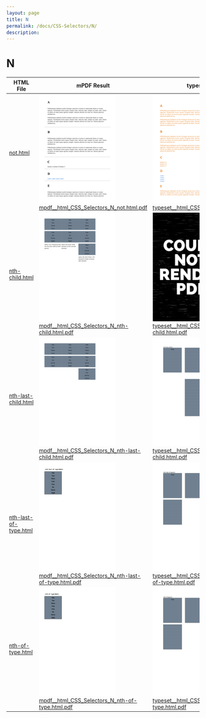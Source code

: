 ```yaml
---
layout: page
title: N
permalink: /docs/CSS-Selectors/N/
description: 
---
```


# N

| HTML File | mPDF Result | typeset.sh Result | PDFreactor Result |
|---------|---------|---------|---------|
| [not.html](/html/CSS%20Selectors/N/not.html) | ![](mpdf__html_CSS_Selectors_N_not.html.png) [mpdf__html_CSS_Selectors_N_not.html.pdf](mpdf__html_CSS_Selectors_N_not.html.pdf) | ![](typeset__html_CSS_Selectors_N_not.html.png) [typeset__html_CSS_Selectors_N_not.html.pdf](typeset__html_CSS_Selectors_N_not.html.pdf) | ![](pdfreactor__html_CSS_Selectors_N_not.html.png) [pdfreactor__html_CSS_Selectors_N_not.html.pdf](pdfreactor__html_CSS_Selectors_N_not.html.pdf) |
| [nth-child.html](/html/CSS%20Selectors/N/nth-child.html) | ![](mpdf__html_CSS_Selectors_N_nth-child.html.png) [mpdf__html_CSS_Selectors_N_nth-child.html.pdf](mpdf__html_CSS_Selectors_N_nth-child.html.pdf) | ![](typeset__html_CSS_Selectors_N_nth-child.html.png) [typeset__html_CSS_Selectors_N_nth-child.html.pdf](typeset__html_CSS_Selectors_N_nth-child.html.pdf) | ![](pdfreactor__html_CSS_Selectors_N_nth-child.html.png) [pdfreactor__html_CSS_Selectors_N_nth-child.html.pdf](pdfreactor__html_CSS_Selectors_N_nth-child.html.pdf) |
| [nth-last-child.html](/html/CSS%20Selectors/N/nth-last-child.html) | ![](mpdf__html_CSS_Selectors_N_nth-last-child.html.png) [mpdf__html_CSS_Selectors_N_nth-last-child.html.pdf](mpdf__html_CSS_Selectors_N_nth-last-child.html.pdf) | ![](typeset__html_CSS_Selectors_N_nth-last-child.html.png) [typeset__html_CSS_Selectors_N_nth-last-child.html.pdf](typeset__html_CSS_Selectors_N_nth-last-child.html.pdf) | ![](pdfreactor__html_CSS_Selectors_N_nth-last-child.html.png) [pdfreactor__html_CSS_Selectors_N_nth-last-child.html.pdf](pdfreactor__html_CSS_Selectors_N_nth-last-child.html.pdf) |
| [nth-last-of-type.html](/html/CSS%20Selectors/N/nth-last-of-type.html) | ![](mpdf__html_CSS_Selectors_N_nth-last-of-type.html.png) [mpdf__html_CSS_Selectors_N_nth-last-of-type.html.pdf](mpdf__html_CSS_Selectors_N_nth-last-of-type.html.pdf) | ![](typeset__html_CSS_Selectors_N_nth-last-of-type.html.png) [typeset__html_CSS_Selectors_N_nth-last-of-type.html.pdf](typeset__html_CSS_Selectors_N_nth-last-of-type.html.pdf) | ![](pdfreactor__html_CSS_Selectors_N_nth-last-of-type.html.png) [pdfreactor__html_CSS_Selectors_N_nth-last-of-type.html.pdf](pdfreactor__html_CSS_Selectors_N_nth-last-of-type.html.pdf) |
| [nth-of-type.html](/html/CSS%20Selectors/N/nth-of-type.html) | ![](mpdf__html_CSS_Selectors_N_nth-of-type.html.png) [mpdf__html_CSS_Selectors_N_nth-of-type.html.pdf](mpdf__html_CSS_Selectors_N_nth-of-type.html.pdf) | ![](typeset__html_CSS_Selectors_N_nth-of-type.html.png) [typeset__html_CSS_Selectors_N_nth-of-type.html.pdf](typeset__html_CSS_Selectors_N_nth-of-type.html.pdf) | ![](pdfreactor__html_CSS_Selectors_N_nth-of-type.html.png) [pdfreactor__html_CSS_Selectors_N_nth-of-type.html.pdf](pdfreactor__html_CSS_Selectors_N_nth-of-type.html.pdf) |
